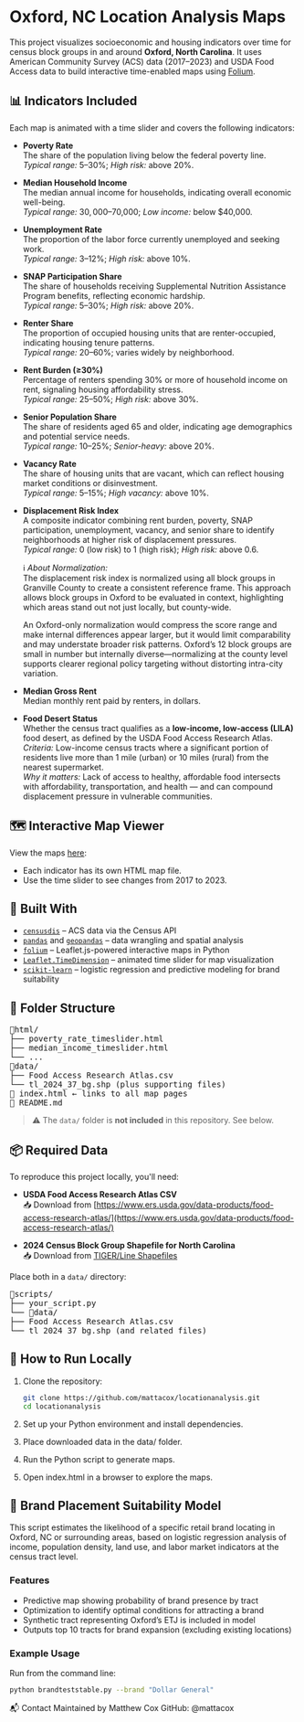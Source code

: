 # Oxford, NC Location Analysis Maps

This project visualizes socioeconomic and housing indicators over time for census block groups in and around **Oxford, North Carolina**. It uses American Community Survey (ACS) data (2017–2023) and USDA Food Access data to build interactive time-enabled maps using [Folium](https://python-visualization.github.io/folium/).

## 📊 Indicators Included

Each map is animated with a time slider and covers the following indicators:

- **Poverty Rate**  
  The share of the population living below the federal poverty line.  
  *Typical range:* 5–30%; *High risk:* above 20%.

- **Median Household Income**  
  The median annual income for households, indicating overall economic well-being.  
  *Typical range:* $30,000–$70,000; *Low income:* below $40,000.

- **Unemployment Rate**  
  The proportion of the labor force currently unemployed and seeking work.  
  *Typical range:* 3–12%; *High risk:* above 10%.

- **SNAP Participation Share**  
  The share of households receiving Supplemental Nutrition Assistance Program benefits, reflecting economic hardship.  
  *Typical range:* 5–30%; *High risk:* above 20%.

- **Renter Share**  
  The proportion of occupied housing units that are renter-occupied, indicating housing tenure patterns.  
  *Typical range:* 20–60%; varies widely by neighborhood.

- **Rent Burden (≥30%)**  
  Percentage of renters spending 30% or more of household income on rent, signaling housing affordability stress.  
  *Typical range:* 25–50%; *High risk:* above 30%.

- **Senior Population Share**  
  The share of residents aged 65 and older, indicating age demographics and potential service needs.  
  *Typical range:* 10–25%; *Senior-heavy:* above 20%.

- **Vacancy Rate**  
  The share of housing units that are vacant, which can reflect housing market conditions or disinvestment.  
  *Typical range:* 5–15%; *High vacancy:* above 10%.

- **Displacement Risk Index**  
  A composite indicator combining rent burden, poverty, SNAP participation, unemployment, vacancy, and senior share to identify neighborhoods at higher risk of displacement pressures.  
  *Typical range:* 0 (low risk) to 1 (high risk); *High risk:* above 0.6.

  ℹ️ *About Normalization:*  
  The displacement risk index is normalized using all block groups in Granville County to create a consistent reference frame. This approach allows block groups in Oxford to be evaluated in context, highlighting which areas stand out not just locally, but county-wide.

  An Oxford-only normalization would compress the score range and make internal differences appear larger, but it would limit comparability and may understate broader risk patterns. Oxford’s 12 block groups are small in number but internally diverse—normalizing at the county level supports clearer regional policy targeting without distorting intra-city variation.

- **Median Gross Rent**  
  Median monthly rent paid by renters, in dollars.

- **Food Desert Status**  
  Whether the census tract qualifies as a **low-income, low-access (LILA)** food desert, as defined by the USDA Food Access Research Atlas.  
  *Criteria:* Low-income census tracts where a significant portion of residents live more than 1 mile (urban) or 10 miles (rural) from the nearest supermarket.  
  *Why it matters:* Lack of access to healthy, affordable food intersects with affordability, transportation, and health — and can compound displacement pressure in vulnerable communities.

## 🗺️ Interactive Map Viewer

View the maps [here](https://mattacox.github.io/locationanalysis/):

- Each indicator has its own HTML map file.
- Use the time slider to see changes from 2017 to 2023.

## 🔧 Built With

- [`censusdis`](https://pypi.org/project/censusdis/) – ACS data via the Census API
- [`pandas`](https://pandas.pydata.org/) and [`geopandas`](https://geopandas.org/) – data wrangling and spatial analysis
- [`folium`](https://python-visualization.github.io/folium/) – Leaflet.js-powered interactive maps in Python
- [`Leaflet.TimeDimension`](https://github.com/socib/Leaflet.TimeDimension) – animated time slider for map visualization
- [`scikit-learn`](https://scikit-learn.org/stable/) – logistic regression and predictive modeling for brand suitability

## 📁 Folder Structure

<pre>
📂html/
├── poverty_rate_timeslider.html
├── median_income_timeslider.html
└── ...
📂data/
├── Food Access Research Atlas.csv
└── tl_2024_37_bg.shp (plus supporting files)
📄 index.html ← links to all map pages
📄 README.md
</pre>

> ⚠️ The `data/` folder is **not included** in this repository. See below.

## 📦 Required Data

To reproduce this project locally, you'll need:

- **USDA Food Access Research Atlas CSV**  
  📥 Download from [https://www.ers.usda.gov/data-products/food-access-research-atlas/](https://www.ers.usda.gov/data-products/food-access-research-atlas/)

- **2024 Census Block Group Shapefile for North Carolina**  
  📥 Download from [TIGER/Line Shapefiles](https://www.census.gov/geographies/mapping-files/time-series/geo/tiger-line-file.html)

Place both in a `data/` directory:

<pre>
📂scripts/
├── your_script.py
└── 📂data/
├── Food Access Research Atlas.csv
└── tl_2024_37_bg.shp (and related files)
</pre>

## 🚀 How to Run Locally

1. Clone the repository:

   ```bash
   git clone https://github.com/mattacox/locationanalysis.git
   cd locationanalysis
   ```

2. Set up your Python environment and install dependencies.

3. Place downloaded data in the data/ folder.

4. Run the Python script to generate maps.

5. Open index.html in a browser to explore the maps.

## 🛒 Brand Placement Suitability Model

This script estimates the likelihood of a specific retail brand locating in Oxford, NC or surrounding areas, based on logistic regression analysis of income, population density, land use, and labor market indicators at the census tract level.

### Features

- Predictive map showing probability of brand presence by tract
- Optimization to identify optimal conditions for attracting a brand
- Synthetic tract representing Oxford’s ETJ is included in model
- Outputs top 10 tracts for brand expansion (excluding existing locations)

### Example Usage

Run from the command line:

```bash
python brandteststable.py --brand "Dollar General"
```

📬 Contact
Maintained by Matthew Cox
GitHub: @mattacox
